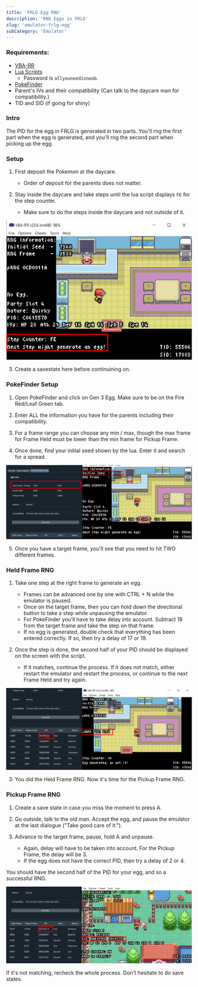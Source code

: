 ```yaml
---
title: 'FRLG Egg RNG'
description: 'RNG Eggs in FRLG'
slug: 'emulator-frlg-egg'
subCategory: 'Emulator'
---
```


### Requirements:

- [VBA-RR](https://code.google.com/archive/p/vba-rerecording/downloads)
- [Lua Scripts](https://pokerng.forumcommunity.net/?t=56443955&p=396434940)
    - Password is `allyouneedisnoob`.
- [PokeFinder](https://github.com/Admiral-Fish/PokeFinder/releases)
- Parent's IVs and their compatibility (Can talk to the daycare man for compatibility.)
- TID and SID (if going for shiny)

### Intro

The PID for the egg in FRLG is generated in two parts. You'll rng the first part when the egg is generated, and you'll rng the second part when picking up the egg.

### Setup

1. First deposit the Pokemon at the daycare.
    - Order of deposit for the parents does not matter.

2. Stay inside the daycare and take steps until the lua script displays `FE` for the step counter.
    - Make sure to do the steps inside the daycare and not outside of it.
    
![](https://github.com/ShinySylveon04/PokemonRNGGuidesPics/blob/main/Screenshot_5.png?raw=true)

3. Create a savestate here before continuining on.

### PokeFinder Setup

1. Open PokeFinder and click on Gen 3 Egg. Make sure to be on the Fire Red/Leaf Green tab. 

2. Enter ALL the information you have for the parents including their compatibility.

3. For a frame range you can choose any min / max, though the max frame for Frame Held must be lower than the min frame for Pickup Frame.

4. Once done, find your initial seed shown by the lua. Enter it and search for a spread.

![](https://github.com/ShinySylveon04/PokemonRNGGuidesPics/blob/main/Screenshot_6.png?raw=true)

5. Once you have a target frame, you'll see that you need to hit TWO different frames.
 
### Held Frame RNG

1. Take one step at the right frame to generate an egg.
    - Frames can be advanced one by one with CTRL + N while the emulator is paused.
    - Once on the target frame, then you can hold down the directional button to take a step while unpausing the emulator.
    - For PokeFinder you'll have to take delay into account. Subtract 18 from the target frame and take the step on that frame.
    - If no egg is generated, double check that everything has been entered correctly. If so, then try a delay of 17 or 19.

2. Once the step is done, the second half of your PID should be displayed on the screen with the script. 
    - If it matches, continue the process. If it does not match, either restart the emulator and restart the process, or continue to the next Frame Held and try again.
    
![](https://github.com/ShinySylveon04/PokemonRNGGuidesPics/blob/main/Screenshot_7.png?raw=true)

3. You did the Held Frame RNG. Now it's time for the Pickup Frame RNG.

### Pickup Frame RNG

1. Create a save state in case you miss the moment to press A.

2. Go outside, talk to the old man. Accept the egg, and pause the emulator at the last dialogue ("Take good care of it.").

3. Advance to the target frame, pause, hold A and unpause.
    - Again, delay will have to be taken into account. For the Pickup Frame, the delay will be 3.
    - If the egg does not have the correct PID, then try a delay of 2 or 4.

You should have the second half of the PID for your egg, and so a successful RNG.

![](https://github.com/ShinySylveon04/PokemonRNGGuidesPics/blob/main/Screenshot_8.png?raw=true)

If it's not matching, recheck the whole process. Don't hesitate to do save states.
